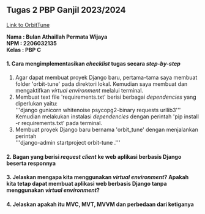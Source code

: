 ## Tugas 2 PBP Ganjil 2023/2024
[Link to OrbitTune](https://orbitune.adaptable.app/main/)<br>

**Nama    : Bulan Athaillah Permata Wijaya**<br>
**NPM     : 2206032135**<br>
**Kelas   : PBP C**<br>

#### 1. Cara mengimplementasikan <i>checklist</i> tugas secara <i>step-by-step</i>
1. Agar dapat membuat proyek Django baru, pertama-tama saya membuat folder 'orbit-tune' pada direktori lokal. Kemudian saya membuat dan mengaktifkan <i>virtual environment</i> melalui terminal. 
2. Membuat text file 'requirements.txt' berisi berbagai <i>dependencies</i> yang diperlukan yaitu:<br>
'''django
gunicorn
whitenoise
psycopg2-binary
requests
urllib3'''
Kemudian melakukan instalasi <i>dependencies</i> dengan perintah 'pip install -r requirements.txt' pada terminal.
3. Membuat proyek Django baru bernama 'orbit_tune' dengan menjalankan perintah<br>
'''django-admin startproject orbit-tune .'''

#### 2. Bagan yang berisi <i>request client</i> ke web aplikasi berbasis Django beserta responnya

#### 3. Jelaskan mengapa kita menggunakan <i>virtual environment</i>? Apakah kita tetap dapat membuat aplikasi web berbasis Django tanpa menggunakan <i>virtual environment</i>?

#### 4. Jelaskan apakah itu MVC, MVT, MVVM dan perbedaan dari ketiganya